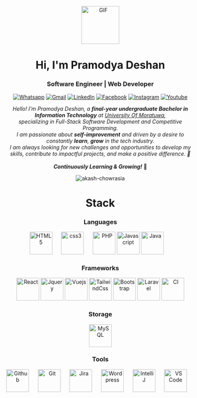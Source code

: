 <p align="center">
  <img alt="GIF" height="auto" width="100px" src="https://media.giphy.com/media/du3J3cXyzhj75IOgvA/giphy.gif" />
</p>
<h1 align="center">Hi, I'm Pramodya Deshan</h1>
<h3 align="center">Software Engineer | Web Developer</h3>
<p align="center">
  	<a href="https://api.whatsapp.com/send?phone=779707981" target="_blank"><img src="https://img.icons8.com/bubbles/50/000000/whatsapp.png" alt="Whatsapp"/></a>
	<a href="mailto:pramodyadeshan.info@gmail.com" target="_blank"><img src="https://img.icons8.com/bubbles/50/000000/gmail.png" alt="Gmail"/></a>
	<a href="https://www.linkedin.com/in/pramodya-deshan-9474a3154/" target="_blank"><img src="https://img.icons8.com/bubbles/50/000000/linkedin.png" alt="LinkedIn"/></a>
	<a href="https://www.facebook.com/Pramodya.Deshan96" target="_blank"><img src="https://img.icons8.com/bubbles/50/000000/facebook-new.png" alt="Facebook"/></a>
	<a href="https://www.instagram.com/pramodyadeshan996/" target="_blank"><img src="https://img.icons8.com/bubbles/50/000000/instagram.png" alt="Instagram"/></a>
	<a href="https://www.youtube.com/@pramodyadeshan" target="_blank"><img src="https://img.icons8.com/bubbles/50/000000/youtube.png" alt="Youtube"/></a>
</p>

<p align="center"> <em> Hello! I'm Pramodya Deshan, a <strong>final-year undergraduate Bachelor in Information Technology</strong> at <a href="https://bit.uom.lk/">University Of Moratuwa</a>, <br>specializing in Full-Stack Software Development and Competitive Programming. <br> I am passionate about <strong>self-improvement</strong> and driven by a desire to constantly <strong>learn</strong>, <strong>grow</strong> in the tech industry.<br> I am always looking for new challenges and opportunities to develop my skills, contribute to impactful projects, and make a positive difference. 🚀 </em> <br><br> <strong><i>Continuously Learning & Growing!</i></strong> 🌱 </p>

<p align="center"> <img src="https://komarev.com/ghpvc/?username=akash-chowrasia&label=Profile%20views&color=0e75b6&style=flat" alt="akash-chowrasia" /> </p>

<!-- STACK -->
<div align="center"">
  <h1>Stack</h1>
  <h3>Languages</h3>
  <img
    src="https://cdn.jsdelivr.net/gh/devicons/devicon@latest/icons/html5/html5-original-wordmark.svg"
    width="60px"
    alt="HTML5">
    &nbsp;&nbsp;&nbsp;&nbsp;
  <img
    src="https://cdn.jsdelivr.net/gh/devicons/devicon@latest/icons/css3/css3-original-wordmark.svg"
    width="60px"
    alt="css3">
    &nbsp;&nbsp;&nbsp;&nbsp;
  <img
    src="https://icongr.am/devicon/php-original.svg"
    width="60px"
    alt="PHP">
  <img
    src="https://cdn.jsdelivr.net/gh/devicons/devicon@latest/icons/javascript/javascript-original.svg"
    width="60px"
    alt="Javascript">
  <img
    src="https://icongr.am/devicon/java-original-wordmark.svg"
    width="60px"
    alt="Java">
    &nbsp;&nbsp;&nbsp;&nbsp;
  
  <!-- Frameworks -->
  </br>
  <h3>Frameworks</h3>
  <img
    src="https://cdn.jsdelivr.net/gh/devicons/devicon@latest/icons/react/react-original-wordmark.svg"
    width="60px"
    alt="React">
  <img
    src="https://www.vectorlogo.zone/logos/jquery/jquery-icon.svg"
    width="60px"
    alt="Jquery">
  <img
    src="https://icongr.am/devicon/vuejs-original-wordmark.svg"
    width="60px"
    alt="Vuejs">
    <img
    src="https://www.vectorlogo.zone/logos/tailwindcss/tailwindcss-icon.svg"
    width="60px"
    alt="TailwindCss">
  <img
    src="https://www.vectorlogo.zone/logos/getbootstrap/getbootstrap-icon.svg"
    width="60px"
    alt="Bootstrap">
  <img
    src="https://www.vectorlogo.zone/logos/laravel/laravel-icon.svg"
    width="60px"
    alt="Laravel">
  <img
    src="https://cdn1.iconfinder.com/data/icons/logos-3/304/codeigniter-512.png"
    width="60px"
    alt="CI">
  
  </br>
  <h3>Storage</h3>
  <img
    src="https://cdn.jsdelivr.net/gh/devicons/devicon/icons/mysql/mysql-original.svg"
    width="60px"
    alt="MySQL">
  </br>
  
  <h3>Tools</h3>
  <img
    src="https://www.vectorlogo.zone/logos/github/github-tile.svg"
    width="60px"
    alt="Github">
    &nbsp;&nbsp;&nbsp;&nbsp;
  <img
    src="https://www.vectorlogo.zone/logos/git-scm/git-scm-icon.svg"
    width="60px"
    alt="Git">
    &nbsp;&nbsp;&nbsp;&nbsp;
  <img
    src="https://cdn.jsdelivr.net/gh/devicons/devicon@latest/icons/jira/jira-original-wordmark.svg"
    width="60px"
    alt="Jira">
    &nbsp;&nbsp;&nbsp;&nbsp;
  <img
    src="https://www.vectorlogo.zone/logos/wordpress/wordpress-icon.svg"
    width="60px"
    alt="Wordpress">
    &nbsp;&nbsp;&nbsp;&nbsp;
  <img
    src="https://upload.wikimedia.org/wikipedia/commons/thumb/9/9c/IntelliJ_IDEA_Icon.svg/512px-IntelliJ_IDEA_Icon.svg.png"
    width="60px"
    alt="IntelliJ">
    &nbsp;&nbsp;&nbsp;&nbsp;
  <img
    src="https://cdn.jsdelivr.net/gh/devicons/devicon@latest/icons/vscode/vscode-original-wordmark.svg"
    width="60px"
    alt="VS Code">
    &nbsp;&nbsp;&nbsp;&nbsp;
</div>
